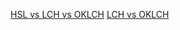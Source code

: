 [HSL vs LCH vs OKLCH](https://chriscoyier.net/2023/01/22/ok-oklch-%F0%9F%91%91/)
[LCH vs OKLCH](https://atmos.style/blog/lch-vs-oklch)
